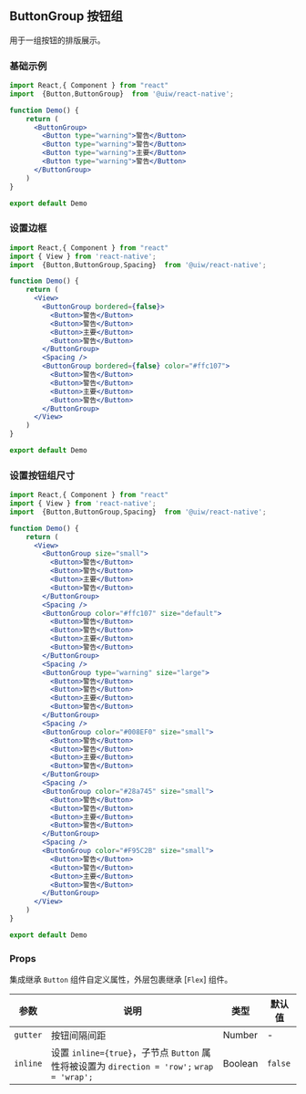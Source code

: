 ButtonGroup 按钮组
---

用于一组按钮的排版展示。

### 基础示例

<!--DemoStart-->
```jsx mdx:preview&background=#bebebe29
import React,{ Component } from "react"
import  {Button,ButtonGroup}  from '@uiw/react-native';

function Demo() {
    return (
      <ButtonGroup>
        <Button type="warning">警告</Button>
        <Button type="warning">警告</Button>
        <Button type="warning">主要</Button>
        <Button type="warning">警告</Button>
      </ButtonGroup>
    )
}

export default Demo
```

### 设置边框

<!--DemoStart-->
```jsx mdx:preview&background=#bebebe29
import React,{ Component } from "react"
import { View } from 'react-native';
import  {Button,ButtonGroup,Spacing}  from '@uiw/react-native';

function Demo() {
    return (
      <View>
        <ButtonGroup bordered={false}>
          <Button>警告</Button>
          <Button>警告</Button>
          <Button>主要</Button>
          <Button>警告</Button>
        </ButtonGroup>
        <Spacing />
        <ButtonGroup bordered={false} color="#ffc107">
          <Button>警告</Button>
          <Button>警告</Button>
          <Button>主要</Button>
          <Button>警告</Button>
        </ButtonGroup>
      </View>
    )
}

export default Demo
```
<!--End-->


### 设置按钮组尺寸

<!--DemoStart-->
```jsx mdx:preview&background=#bebebe29
import React,{ Component } from "react"
import { View } from 'react-native';
import  {Button,ButtonGroup,Spacing}  from '@uiw/react-native';

function Demo() {
    return (
      <View>
        <ButtonGroup size="small">
          <Button>警告</Button>
          <Button>警告</Button>
          <Button>主要</Button>
          <Button>警告</Button>
        </ButtonGroup>
        <Spacing />
        <ButtonGroup color="#ffc107" size="default">
          <Button>警告</Button>
          <Button>警告</Button>
          <Button>主要</Button>
          <Button>警告</Button>
        </ButtonGroup>
        <Spacing />
        <ButtonGroup type="warning" size="large">
          <Button>警告</Button>
          <Button>警告</Button>
          <Button>主要</Button>
          <Button>警告</Button>
        </ButtonGroup>
        <Spacing />
        <ButtonGroup color="#008EF0" size="small">
          <Button>警告</Button>
          <Button>警告</Button>
          <Button>主要</Button>
          <Button>警告</Button>
        </ButtonGroup>
        <Spacing />
        <ButtonGroup color="#28a745" size="small">
          <Button>警告</Button>
          <Button>警告</Button>
          <Button>主要</Button>
          <Button>警告</Button>
        </ButtonGroup>
        <Spacing />
        <ButtonGroup color="#F95C2B" size="small">
          <Button>警告</Button>
          <Button>警告</Button>
          <Button>主要</Button>
          <Button>警告</Button>
        </ButtonGroup>
      </View>
    )
}

export default Demo
```
<!--End-->

### Props

集成继承 `Button` 组件自定义属性，外层包裹继承 [`Flex`] 组件。

| 参数 | 说明 | 类型 | 默认值 |
|------|------|-----|------|
| `gutter` | 按钮间隔间距 | Number | - |
| `inline` | 设置 `inline={true}`，子节点 `Button` 属性将被设置为 `direction = 'row';` `wrap = 'wrap';` | Boolean | `false` |
